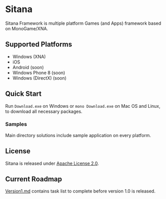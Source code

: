 # Sitana

Sitana Framework is multiple platform Games (and Apps) framework based on MonoGame/XNA.

## Supported Platforms

* Windows (XNA)
* iOS
* Android (soon)
* Windows Phone 8 (soon)
* Windows (DirectX) (soon)

## Quick Start

Run `Download.exe` on Windows or `mono Download.exe` on Mac OS and Linux, to download all necessary packages.

### Samples

Main directory solutions include sample application on every platform.

## License

Sitana is released under [Apache License 2.0](LICENSE.txt).

## Current Roadmap

[Version1.md](Version1.md) contains task list to complete before version 1.0 is released.

